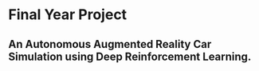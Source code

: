 # Final Year Project
## An Autonomous Augmented Reality Car Simulation using Deep Reinforcement Learning.
